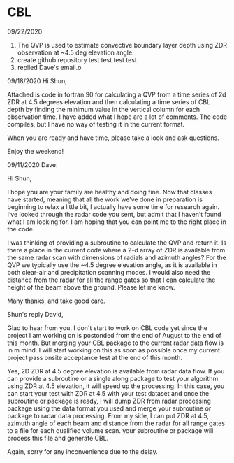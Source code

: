 # CBL
09/22/2020
1. The QVP is used to estimate convective boundary layer depth using ZDR observation at ~4.5 deg elevation angle.
2. create github repository test test test test
3. replied Dave's email.o

09/18/2020
Hi Shun,

 

Attached is code in fortran 90 for calculating a QVP from a time series of 2d ZDR at 4.5 degrees elevation and then calculating a time series of CBL depth by finding the minimum value in the vertical column for each observation time.  I have added what I hope are a lot of comments.  The code compiles, but I have no way of testing it in the current format. 

 

When you are ready and have time, please take a look and ask questions. 

 

Enjoy the weekend!

09/11/2020
Dave:

Hi Shun,

I hope you are your family are healthy and doing fine.  Now that classes have started, meaning that all the work we’ve done in preparation is beginning to relax a little bit, I actually have some time for research again.  I’ve looked through the radar code you sent, but admit that I haven’t found what I am looking for.  I am hoping that you can point me to the right place in the code.
 

I was thinking of providing a subroutine to calculate the QVP and return it.  Is there a place in the current code where a 2-d array of ZDR is available from the same radar scan with dimensions of radials and azimuth angles?  For the QVP we typically use the ~4.5 degree elevation angle, as it is available in both clear-air and precipitation scanning modes.  I would also need the distance from the radar for all the range gates so that I can calculate the height of the beam above the ground.  Please let me know. 
 
Many thanks, and take good care.

Shun's reply
David,

Glad to hear from you. I don't start to work on CBL code yet since the project I am working on is postonded from the end of August to the end of this month. But merging your CBL package to the current radar data flow is in m mind. I will start working on this as soon as possible once my current project pass onsite acceptance test at the end of this month. 

Yes, 2D ZDR at 4.5 degree  elevation is available from radar data flow. If you can provide a subroutine or a single along package to test your algorithm using ZDR at 4.5 elevation, it will speed up the processing. In this case, you can start your test with ZDR at 4.5 with your test dataset and once the subroutine or package is ready, I will dump ZDR from radar processing package using the data format you used and merge your subroutine or package to radar data processing. From my side, I can put ZDR at 4.5, azimuth angle of each beam and distance from the radar for all range gates to a file for each qualified volume scan. your subroutine or package will process this file and generate CBL.

Again, sorry for any inconvenience due to the delay.


